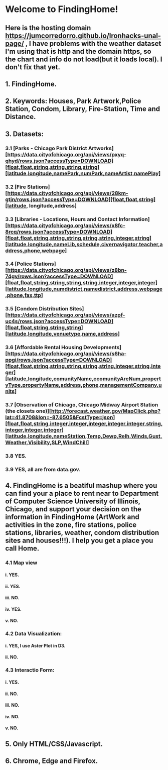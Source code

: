 # Welcome to FindingHome!
## Here is the hosting domain https://jumcorredorro.github.io/Ironhacks-unal-page/ , I have problems with the weather dataset I'm using that is http and the domain https, so the chart and info do not load(but it loads local). I don't fix that yet. 
## 1. FindingHome.

## 2. Keywords: Houses, Park Artwork,Police Station, Condom, Library, Fire-Station, Time and Distance.

## 3. Datasets:
### 3.1 [Parks - Chicago Park District Artworks][https://data.cityofchicago.org/api/views/pxyq-qhyd/rows.json?accessType=DOWNLOAD][float,float,string,string,string,string][latitude,longitude,namePark,numPark,nameArtist,namePlay]
### 3.2 [Fire Stations][https://data.cityofchicago.org/api/views/28km-gtjn/rows.json?accessType=DOWNLOAD][float,float,string][latitude, longitude,address]
### 3.3 [Libraries - Locations, Hours and Contact Information][https://data.cityofchicago.org/api/views/x8fc-8rcq/rows.json?accessType=DOWNLOAD][float,float,string,string,string,string,string,integer,string][latitude,longitude,nameLib,schedule,civernavigator,teacher,address,phone,webpage]
### 3.4 [Police Stations][https://data.cityofchicago.org/api/views/z8bn-74gv/rows.json?accessType=DOWNLOAD][float,float,string,string,string,string,integer,integer,integer][latitude,longitude,numdistrict,namedistrict,address,webpage,phone,fax,ttp]
### 3.5 [Condom Distribution Sites][https://data.cityofchicago.org/api/views/azpf-uc4s/rows.json?accessType=DOWNLOAD][float,float,string,string,string][latitude,longitude,venuetype,name,address]
### 3.6 [Affordable Rental Housing Developments][https://data.cityofchicago.org/api/views/s6ha-ppgi/rows.json?accessType=DOWNLOAD][float,float,string,string,string,string,string,integer,string,integer][latitude,longitude,comunityName,ccomunityAreNum,propertyType,propertyName,address,phone,managementCompany,units]
### 3.7 [Observation of Chicago, Chicago Midway Airport Station (the closets one)][http://forecast.weather.gov/MapClick.php?lat=41.8708&lon=-87.6505&FcstType=json][float,float,string,integer,integer,integer,integer,integer,string,integer,integer,integer][latitude,longitude,nameStation,Temp,Dewp,Relh,Winds,Gust,Weather,Visibility,SLP,WindChill]
### 3.8 YES.
### 3.9 YES, all are from data.gov.

## 4. FindingHome is a beatiful mashup where you can find your a place to rent near to Department of Computer Science University of Illinois, Chicago, and support your decision on the information in FindingHome (ArtWork and activities in the zone, fire stations, police stations, libraries, weather, condom distribution sites and houses!!!). I help you get a place you call Home.

### 4.1 Map view
#### i. YES.
#### ii. YES.
#### iii. NO.
#### iv. YES.
#### v. NO.

### 4.2 Data Visualization:
#### i. YES, I use Aster Plot in D3.
#### ii. NO.

### 4.3 Interactio Form:
#### i. YES.
#### ii. NO.
#### iii. NO.
#### iv. NO.
#### v. NO.

## 5. Only HTML/CSS/Javascript.

## 6. Chrome, Edge and Firefox.
